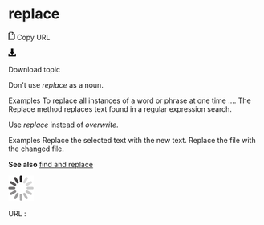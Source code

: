 # replace

![Copy URL](media/replace/Copy.png)
Copy URL

![Download](media/replace/Download.png)

Download topic

Don't use *replace* as a noun.

Examples
To replace all instances of a word or phrase at one time ....
The Replace method replaces text found in a regular expression search.

Use *replace* instead of *overwrite*.

Examples
Replace the selected text with the new text. 
Replace the file with the changed file.

**See also** [find and replace](https://worldready.cloudapp.net/Styleguide/Read?id=2700&topicid=33782)

![In progress](media/replace/activity-large.gif)

URL :

